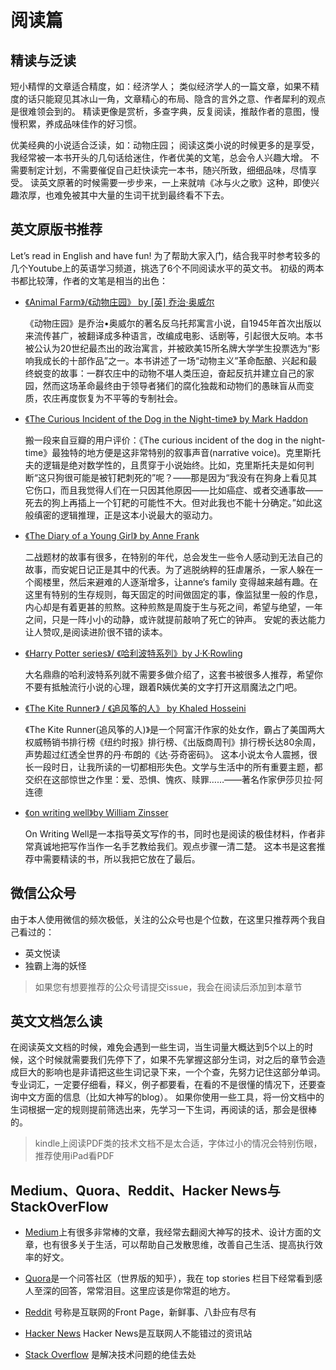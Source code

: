 # 阅读篇

## 精读与泛读

短小精悍的文章适合精度，如：经济学人；
类似经济学人的一篇文章，如果不精度的话只能窥见其冰山一角，文章精心的布局、隐含的言外之意、作者犀利的观点是很难领会到的。
精读更像是赏析，多查字典，反复阅读，推敲作者的意图，慢慢积累，养成品味佳作的好习惯。

优美经典的小说适合泛读，如：动物庄园；
阅读这类小说的时候更多的是享受，我经常被一本书开头的几句话给迷住，作者优美的文笔，总会令人兴趣大增。
不需要制定计划，不需要催促自己赶快读完一本书，随兴所致，细细品味，尽情享受。
读英文原著的时候需要一步步来，一上来就啃《冰与火之歌》这种，即使兴趣浓厚，也难免被其中大量的生词干扰到最终看不下去。

## 英文原版书推荐
Let’s read in English and have fun!
为了帮助大家入门，结合我平时参考较多的几个Youtube上的英语学习频道，挑选了6个不同阅读水平的英文书。
初级的两本书都比较薄，作者的文笔是相当的出色：

- [《Animal Farm》/《动物庄园》 by [英] 乔治·奥威尔 ](https://book.douban.com/subject/10956502/)
    
    《动物庄园》是乔治•奥威尔的著名反乌托邦寓言小说，自1945年首次出版以来流传甚广，被翻译成多种语言，改编成电影、话剧等，引起很大反响。本书被公认为20世纪最杰出的政治寓言，并被欧美15所名牌大学学生投票选为“影响我成长的十部作品”之一。本书讲述了一场“动物主义”革命酝酿、兴起和最终蜕变的故事：一群农庄中的动物不堪人类压迫，奋起反抗并建立自己的家园，然而这场革命最终由于领导者猪们的腐化独裁和动物们的愚昧盲从而变质，农庄再度恢复为不平等的专制社会。
- [《The Curious Incident of the Dog in the Night-time》 by Mark Haddon ](https://book.douban.com/subject/23546652/)
    
    搬一段来自豆瓣的用户评价：《The curious incident of the dog in the night-time》最独特的地方便是这非常特别的叙事声音(narrative voice)。克里斯托夫的逻辑是绝对数学性的，且贯穿于小说始终。比如，克里斯托夫是如何判断“这只狗很可能是被钉耙刺死的”呢？——那是因为“我没有在狗身上看见其它伤口，而且我觉得人们在一只因其他原因——比如癌症、或者交通事故——死去的狗上再插上一个钉耙的可能性不大。但对此我也不能十分确定。”如此这般缜密的逻辑推理，正是这本小说最大的驱动力。
- [《The Diary of a Young Girl》 by Anne Frank ](https://book.douban.com/subject/1341074/)
    
    二战题材的故事有很多，在特别的年代，总会发生一些令人感动到无法自己的故事，而安妮日记正是其中的代表。为了逃脱纳粹的狂虐屠杀，一家人躲在一个阁楼里，然后来避难的人逐渐增多，让anne‘s family 变得越来越有趣。在这里有特别的生存规则，每天固定的时间做固定的事，像监狱里一般的作息，内心却是有着更甚的煎熬。这种煎熬是周旋于生与死之间，希望与绝望，一年之间，只是一阵小小的动静，或许就提前敲响了死亡的钟声。
    安妮的表达能力让人赞叹,是阅读进阶很不错的读本。
- [《Harry Potter series》/ 《哈利波特系列》by J·K·Rowling ](https://book.douban.com/subject/1340758/)
    
    大名鼎鼎的哈利波特系列就不需要多做介绍了，这套书被很多人推荐，希望你不要有抵触流行小说的心理，跟着R姨优美的文字打开这扇魔法之门吧。
- [《The Kite Runner》 / 《追风筝的人》 by Khaled Hosseini ](https://book.douban.com/subject/1772158/)
    
    《The Kite Runner(追风筝的人)》是一个阿富汗作家的处女作，霸占了美国两大权威畅销书排行榜《纽约时报》排行榜、《出版商周刊》排行榜长达80余周，声势超过红透全世界的丹·布朗的《达·芬奇密码》。 这本小说太令人震撼，很长一段时日，让我所读的一切都相形失色。文学与生活中的所有重要主题，都交织在这部惊世之作里：爱、恐惧、愧疚、赎罪……——著名作家伊莎贝拉·阿连德
- [《on writing well》by  William Zinsser ](https://book.douban.com/subject/4740002/)
    
    On Writing Well是一本指导英文写作的书，同时也是阅读的极佳材料，作者非常真诚地把写作当作一名手艺教给我们。观点步骤一清二楚。
    这本书是这套推荐中需要精读的书，所以我把它放在了最后。

## 微信公众号
由于本人使用微信的频次极低，关注的公众号也是个位数，在这里只推荐两个我自己看过的：
- 英文悦读
- 独霸上海的妖怪
>如果您有想要推荐的公众号请提交issue，我会在阅读后添加到本章节

## 英文文档怎么读
在阅读英文文档的时候，难免会遇到一些生词，当生词量大概达到5个以上的时候，这个时候就需要我们先停下了，如果不先掌握这部分生词，对之后的章节会造成巨大的影响也是非请把这些生词记录下来，一个个查，先努力记住这部分单词。
专业词汇，一定要仔细看，释义，例子都要看，在看的不是很懂的情况下，还要查询中文方面的信息（比如大神写的blog）。
如果你使用一些工具，将一份文档中的生词根据一定的规则提前筛选出来，先学习一下生词，再阅读的话，那会是很棒的。
>kindle上阅读PDF类的技术文档不是太合适，字体过小的情况会特别伤眼，推荐使用iPad看PDF

## Medium、Quora、Reddit、Hacker News与StackOverFlow
- [Medium](https://www.medium.com)上有很多非常棒的文章，我经常去翻阅大神写的技术、设计方面的文章，也有很多关于生活，可以帮助自己发散思维，改善自己生活、提高执行效率的好文。

- [Quora](https://www.quora.com)是一个问答社区（世界版的知乎），我在 top stories 栏目下经常看到感人至深的回答，常常泪目。这里应该是你常逛的地方。

- [Reddit](https://www.reddit.com) 号称是互联网的Front Page，新鲜事、八卦应有尽有

- [Hacker News](https://news.ycombinator.com/) Hacker News是互联网人不能错过的资讯站

- [Stack Overflow](https://www.stackoverflow.com/) 是解决技术问题的绝佳去处